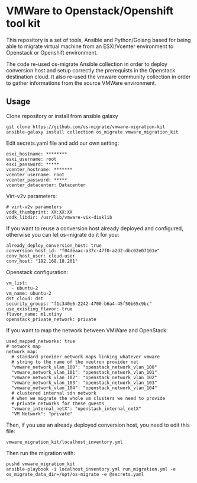 # VMWare to Openstack/Openshift tool kit

This repository is a set of tools, Ansible and Python/Golang based for being able to migrate
virtual machine from an ESXi/Vcenter environment to Openstack or Openshift environment.

The code re-used os-migrate Ansible collection in order to deploy conversion host and setup
correctly the prerequists in the Openstack destination cloud.
It also re-used the vmware community collection in order to gather informations from the source
VMWare environment.

## Usage

Clone repository or install from ansible galaxy

```
git clone https://github.com/os-migrate/vmware-migration-kit
ansible-galaxy install collection os_migrate.vmware_migration_kit
```

Edit secrets.yaml file and add our own setting:

```
esxi_hostname: ********
esxi_username: root
esxi_password: *****
vcenter_hostname: *******
vcenter_username: root
vcenter_password: *****
vcenter_datacenter: Datacenter
```

Virt-v2v parameters:

```
# virt-v2v parameters
vddk_thumbprint: XX:XX:XX
vddk_libdir: /usr/lib/vmware-vix-disklib
```

If you want to reuse a conversion host already deployed and configured,
otherwise you can let os-migrate do it for you:

```
already_deploy_conversion_host: true
conversion_host_id: "f04deaac-a37c-47f0-a2d2-dbc02e07101e"
conv_host_user: cloud-user
conv_host: "192.168.18.201"
```

Openstack configuration:

```
vm_list:
  - ubuntu-2
vm_name: ubuntu-2
dst_cloud: dst
security_groups: "f1c340e6-2242-4700-b6a4-45f50b65c9bc"
use_existing_flavor: true
flavor_name: m1.xtiny
openstack_private_network: private
```

If you want to map the network between VMWare and OpenStack:

```
used_mapped_networks: true
# network map
network_map:
  # standard provider network maps linking whatever vmware
  # string to the name of the neutron provider net
  "vmware_network_vlan_100": "openstack_network_vlan_100"
  "vmware_network_vlan_101": "openstack_network_vlan_101"
  "vmware_network_vlan_102": "openstack_network_vlan_102"
  "vmware_network_vlan_103": "openstack_network_vlan_103"
  "vmware_network_vlan_104": "openstack_network_vlan_104"
  # clustered internal sdn network
  # when we migrate the whole vm clusters we need to provide
  # private networks for these guests
  "vmware_internal_netX": "openstack_internal_netX"
  "VM Network": "private"
```


Then, if you use an already deployed conversion host, you need to edit this file:

```
vmware_migration_kit/localhost_inventory.yml
```

Then run the migration with:

```
pushd vmware_migration_kit
ansible-playbook -i localhost_inventory.yml run_migration.yml -e os_migrate_data_dir=/opt/os-migrate -e @secrets.yaml
```
